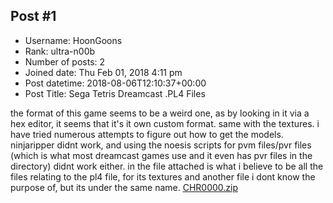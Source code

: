 ## Post #1
- Username: HoonGoons
- Rank: ultra-n00b
- Number of posts: 2
- Joined date: Thu Feb 01, 2018 4:11 pm
- Post datetime: 2018-08-06T12:10:37+00:00
- Post Title: Sega Tetris Dreamcast .PL4 Files

the format of this game seems to be a weird one, as by looking in it via a hex editor, it seems that it's it own custom format. same with the textures. i have tried numerous attempts to figure out how to get the models. ninjaripper didnt work, and using the noesis scripts for pvm files/pvr files (which is what most dreamcast games use and it even has pvr files in the directory) didnt work either. in the file attached is what i believe to be all the files relating to the pl4 file, for its textures and another file i dont know the purpose of, but its under the same name.
[CHR0000.zip](https://xentaxbackup.github.io/file/14714_CHR0000.zip)
